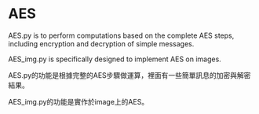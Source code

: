# AES

AES.py is to perform computations based on the complete AES steps, including encryption and decryption of simple messages.

AES_img.py is specifically designed to implement AES on images.

AES.py的功能是根據完整的AES步驟做運算，裡面有一些簡單訊息的加密與解密結果。

AES_img.py的功能是實作於image上的AES。
